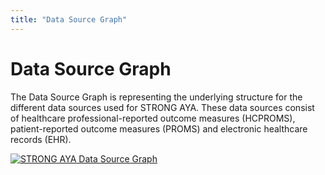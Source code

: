 ```yaml
---
title: "Data Source Graph"
---
```


# Data Source Graph

The Data Source Graph is representing the underlying structure for the different data sources used for STRONG AYA. 
These data sources consist of healthcare professional-reported outcome measures (HCPROMS),
patient-reported outcome measures (PROMS) and electronic healthcare records (EHR).

<a href="/STRONG-AYA-Data-Source-Graph.svg" data-lightbox="data-diagram" data-title="STRONG AYA Data Source Graph">
  <img src="/STRONG-AYA-Data-Source-Graph.svg" alt="STRONG AYA Data Source Graph" class="svg-diagram">
</a>